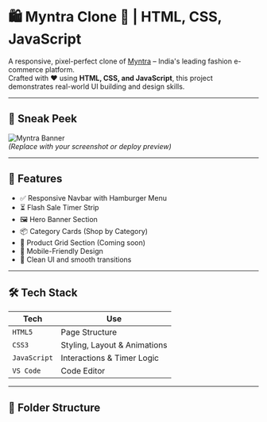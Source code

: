 # 🛍️ Myntra Clone 👕 | HTML, CSS, JavaScript

A responsive, pixel-perfect clone of [Myntra](https://www.myntra.com/) – India's leading fashion e-commerce platform.  
Crafted with ❤️ using **HTML, CSS, and JavaScript**, this project demonstrates real-world UI building and design skills.

---

## 📸 Sneak Peek

![Myntra Banner](https://assets.myntassets.com/f_auto,q_auto,w_1400/banner-image.jpg)  
_(Replace with your screenshot or deploy preview)_

---

## 🚀 Features

- ✅ Responsive Navbar with Hamburger Menu  
- ⏳ Flash Sale Timer Strip  
- 🖼️ Hero Banner Section  
- 📦 Category Cards (Shop by Category)  
- 🧥 Product Grid Section (Coming soon)  
- 📱 Mobile-Friendly Design  
- 🎨 Clean UI and smooth transitions

---

## 🛠️ Tech Stack

| Tech         | Use                         |
|--------------|-----------------------------|
| `HTML5`      | Page Structure              |
| `CSS3`       | Styling, Layout & Animations|
| `JavaScript` | Interactions & Timer Logic  |
| `VS Code`    | Code Editor                 |

---

## 📁 Folder Structure

